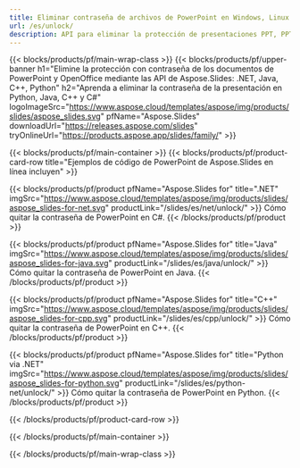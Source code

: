 ```yaml
---
title: Eliminar contraseña de archivos de PowerPoint en Windows, Linux y macOS
url: /es/unlock/
description: API para eliminar la protección de presentaciones PPT, PPTX y ODP
---
```


{{< blocks/products/pf/main-wrap-class >}}
{{< blocks/products/pf/upper-banner h1="Elimine la protección con contraseña de los documentos de PowerPoint y OpenOffice mediante las API de Aspose.Slides: .NET, Java, C++, Python" h2="Aprenda a eliminar la contraseña de la presentación en Python, Java, C++ y C#" logoImageSrc="https://www.aspose.cloud/templates/aspose/img/products/slides/aspose_slides.svg" pfName="Aspose.Slides" downloadUrl="https://releases.aspose.com/slides" tryOnlineUrl="https://products.aspose.app/slides/family/" >}}

{{< blocks/products/pf/main-container >}}
{{< blocks/products/pf/product-card-row title="Ejemplos de código de PowerPoint de Aspose.Slides en línea incluyen" >}}

{{< blocks/products/pf/product pfName="Aspose.Slides for" title=".NET" imgSrc="https://www.aspose.cloud/templates/aspose/img/products/slides/aspose_slides-for-net.svg" productLink="/slides/es/net/unlock/" >}}
Cómo quitar la contraseña de PowerPoint en C#.
{{< /blocks/products/pf/product >}}

{{< blocks/products/pf/product pfName="Aspose.Slides for" title="Java" imgSrc="https://www.aspose.cloud/templates/aspose/img/products/slides/aspose_slides-for-java.svg" productLink="/slides/es/java/unlock/" >}}
Cómo quitar la contraseña de PowerPoint en Java.
{{< /blocks/products/pf/product >}}

{{< blocks/products/pf/product pfName="Aspose.Slides for" title="C++" imgSrc="https://www.aspose.cloud/templates/aspose/img/products/slides/aspose_slides-for-cpp.svg" productLink="/slides/es/cpp/unlock/" >}}
Cómo quitar la contraseña de PowerPoint en C++.
{{< /blocks/products/pf/product >}}

{{< blocks/products/pf/product pfName="Aspose.Slides for" title="Python via .NET" imgSrc="https://www.aspose.cloud/templates/aspose/img/products/slides/aspose_slides-for-python.svg" productLink="/slides/es/python-net/unlock/" >}}
Cómo quitar la contraseña de PowerPoint en Python.
{{< /blocks/products/pf/product >}}

{{< /blocks/products/pf/product-card-row >}}

{{< /blocks/products/pf/main-container >}}

{{< /blocks/products/pf/main-wrap-class >}}

